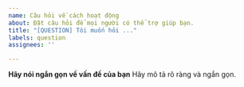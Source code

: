 ```yaml
---
name: Câu hỏi về cách hoạt động
about: Đặt câu hỏi để mọi người có thể trợ giúp bạn.
title: "[QUESTION] Tôi muốn hỏi ..."
labels: question
assignees: ''

---
```


**Hãy nói ngắn gọn về vấn đề của bạn**
Hãy mô tả rõ ràng và ngắn gọn.
